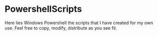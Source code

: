 # PowershellScripts
Here lies Windows Powershell the scripts that I have created for my own use. Feel free to copy, modify, distribute as you see fit.
